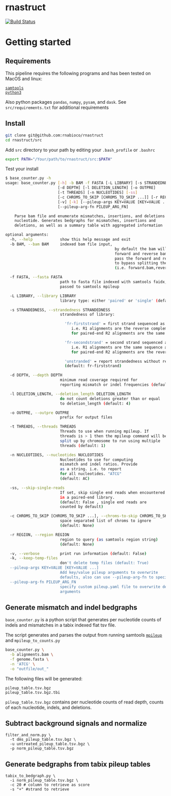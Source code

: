 # rnastruct
[![Build Status](https://travis-ci.org/rnabioco/rnastruct.svg?branch=master)](https://travis-ci.org/rnabioco/rnastruct)

# Getting started

## Requirements
This pipeline requires the following programs and has been tested on
MacOS and linux:

[`samtools`](http://www.htslib.org/download/)  
[`python3`](https://www.python.org/downloads/)   

Also python packages `pandas`, `numpy`, `pysam`, and `dask`. See
`src/requirements.txt` for additional requirements

## Install 

```bash
git clone git@github.com:rnabioco/rnastruct
cd rnastruct/src
```

Add `src` directory to your path by editing your `.bash_profile` or `.bashrc`
```bash
export PATH="/Your/path/to/rnastruct/src:$PATH"
```


Test your install

```bash
$ base_counter.py -h
usage: base_counter.py [-h] -b BAM -f FASTA [-L LIBRARY] [-s STRANDEDNESS]
                       [-d DEPTH] [-l DELETION_LENGTH] [-o OUTPRE]
                       [-t THREADS] [-n NUCLEOTIDES] [-ss]
                       [-c CHROMS_TO_SKIP [CHROMS_TO_SKIP ...]] [-r REGION]
                       [-v] [-k] [--pileup-args KEY=VALUE [KEY=VALUE ...]]
                       [--pileup-arg-fn PILEUP_ARG_FN]

    Parse bam file and enumerate mismatches, insertions, and deletions per
    nucleotide. Generates bedgraphs for mismatches, insertions and
    deletions, as well as a summary table with aggregated information

optional arguments:
  -h, --help            show this help message and exit
  -b BAM, --bam BAM     indexed bam file input,
                                                by default the bam will be split into
                                                forward and reverse bams,
                                                pass the forward and reverse bams
                                                to bypass splitting the bams
                                                (i.e. forward.bam,reverse.bam)

  -f FASTA, --fasta FASTA
                        path to fasta file indexed with samtools faidx,
                        passed to samtools mpileup

  -L LIBRARY, --library LIBRARY
                        library type: either 'paired' or 'single' (default: paired)

  -s STRANDEDNESS, --strandedness STRANDEDNESS
                        strandedness of library:

                          'fr-firststrand' = first strand sequenced as R1 (default)
                             i.e. R1 alignments are the reverse complement of RNA,
                             for paired-end R2 alignments are the same sequence as the RNA

                          'fr-secondstrand' = second strand sequenced as R1
                             i.e. R1 alignments are the same sequence as the RNA
                             for paired-end R2 alignments are the reverse complement of the RNA

                          'unstranded' = report strandedness without respect to R1 or R2
                          (default: fr-firststrand)

  -d DEPTH, --depth DEPTH
                        minimum read coverage required for
                        reporting mismatch or indel frequencies (default: 5)

  -l DELETION_LENGTH, --deletion_length DELETION_LENGTH
                        do not count deletions greater than or equal
                        to deletion_length (default: 4)

  -o OUTPRE, --outpre OUTPRE
                        prefix for output files

  -t THREADS, --threads THREADS
                        Threads to use when running mpileup. If
                        threads is > 1 then the mpileup command will be
                        split up by chromosome to run using multiple
                        threads (default: 1)

  -n NUCLEOTIDES, --nucleotides NUCLEOTIDES
                        Nucleotides to use for computing
                        mismatch and indel ratios. Provide
                        as a string. i.e. to report
                        for all nucleotides. "ATCG"
                        (default: AC)

  -ss, --skip-single-reads
                        If set, skip single end reads when encountered
                        in a paired-end library.
                        (default: False , single end reads are
                        counted by default)

  -c CHROMS_TO_SKIP [CHROMS_TO_SKIP ...], --chroms-to-skip CHROMS_TO_SKIP [CHROMS_TO_SKIP ...]
                        space separated list of chroms to ignore
                        (default: None)

  -r REGION, --region REGION
                        region to query (as samtools region string)
                        (default: None)

  -v, --verbose         print run information (default: False)
  -k, --keep-temp-files
                        don't delete temp files (default: True)
  --pileup-args KEY=VALUE [KEY=VALUE ...]
                        Add key/value pileup arguments to overwrite
                        defaults, also can use --pileup-arg-fn to specify args
  --pileup-arg-fn PILEUP_ARG_FN
                        specify custom pileup.yaml file to overwrite default
                        arguments
```

## Generate mismatch and indel bedgraphs

`base_counter.py` is a python script that generates per nucleotide counts of indels and mismatches in 
a tabix indexed flat tsv file. 

The script generates and parses the output from running samtools
[`mpileup`](http://www.htslib.org/doc/samtools.html) and 
`mpileup_to_counts.py`

```bash
base_counter.py \
  -b alignments.bam \
  -f genome.fasta \
  -n 'ATCG' \
  -o "outfile/out_" 

```

The following files will be generated:

```
pileup_table.tsv.bgz
pileup_table.tsv.bgz.tbi
```

`pileup_table.tsv.bgz` contains per nucleotide counts of read depth, counts
of each nucleotide, indels, and deletions.


## Subtract background signals and normalize

```
filter_and_norm.py \
  -t dms_pileup_table.tsv.bgz \
  -u untreated_pileup_table.tsv.bgz \
  -p norm_pileup_table.tsv.bgz

```


## Generate bedgraphs from tabix pileup tables

```
tabix_to_bedgraph.py \
  -i norm_pileup_table.tsv.bgz \
  -c 20 # column to retrieve as score
  -s "+" #strand to retrieve

```

